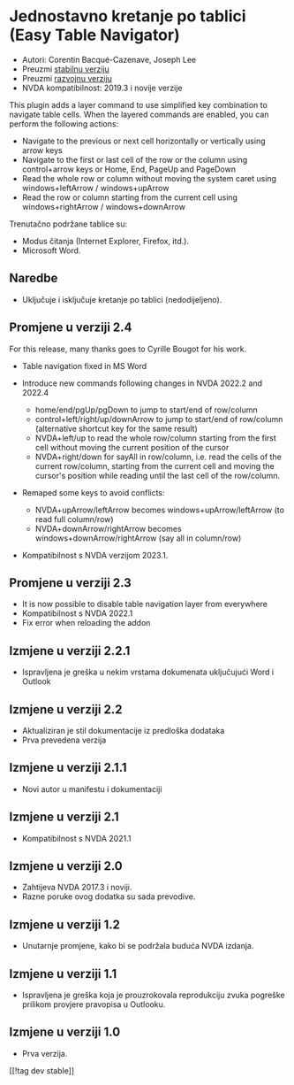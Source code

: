 # Jednostavno kretanje po tablici (Easy Table Navigator) #

* Autori: Corentin Bacqué-Cazenave, Joseph Lee
* Preuzmi [stabilnu verziju][1]
* Preuzmi [razvojnu verziju][2]
* NVDA kompatibilnost: 2019.3 i novije verzije

This plugin adds a layer command to use simplified key combination to
navigate table cells.  When the layered commands are enabled, you can
perform the following actions:

* Navigate to the previous or next cell horizontally or vertically using
  arrow keys
* Navigate to the first or last cell of the row or the column using
  control+arrow keys or Home, End, PageUp and PageDown
* Read the whole row or column without moving the system caret using
  windows+leftArrow / windows+upArrow
* Read the row or column starting from the current cell using
  windows+rightArrow / windows+downArrow

Trenutačno podržane tablice su:

* Modus čitanja (Internet Explorer, Firefox, itd.).
* Microsoft Word.

## Naredbe

* Uključuje i isključuje kretanje po tablici (nedodijeljeno).

## Promjene u verziji 2.4

For this release, many thanks goes to Cyrille Bougot for his work.

* Table navigation fixed in MS Word
* Introduce new commands following changes in NVDA 2022.2 and 2022.4

    * home/end/pgUp/pgDown to jump to start/end of row/column
    * control+left/right/up/downArrow to jump to start/end of row/column
      (alternative shortcut key for the same result)
    * NVDA+left/up to read the whole row/column starting from the first cell
      without moving the current position of the cursor
    * NVDA+right/down for sayAll in row/column, i.e. read the cells of the
      current row/column, starting from the current cell and moving the
      cursor's position while reading until the last cell of the row/column.

* Remaped some keys to avoid conflicts:

    * NVDA+upArrow/leftArrow becomes windows+upArrow/leftArrow (to read full
      column/row)
    * NVDA+downArrow/rightArrow becomes windows+downArrow/rightArrow (say
      all in column/row)

* Kompatibilnost s NVDA verzijom 2023.1.

## Promjene u verziji 2.3

* It is now possible to disable table navigation layer from everywhere
* Kompatibilnost s NVDA 2022.1
* Fix error when reloading the addon

## Izmjene u verziji 2.2.1

* Ispravljena je greška u nekim vrstama dokumenata uključujući Word i
  Outlook

## Izmjene u verziji 2.2

* Aktualiziran je stil dokumentacije iz predloška dodataka
* Prva prevedena verzija

## Izmjene u verziji 2.1.1

* Novi autor u manifestu i dokumentaciji

## Izmjene u verziji 2.1

* Kompatibilnost s NVDA 2021.1

## Izmjene u verziji 2.0

* Zahtijeva NVDA 2017.3 i noviji.
* Razne poruke ovog dodatka su sada prevodive.

## Izmjene u verziji 1.2

* Unutarnje promjene, kako bi se podržala buduća NVDA izdanja.

## Izmjene u verziji 1.1

* Ispravljena je greška koja je prouzrokovala reprodukciju zvuka pogreške
  prilikom provjere pravopisa u Outlooku.

## Izmjene u verziji 1.0

*   Prva verzija.

[[!tag dev stable]]

[1]: https://www.nvaccess.org/addonStore/legacy?file=etn

[2]: https://www.nvaccess.org/addonStore/legacy?file=etn-dev
